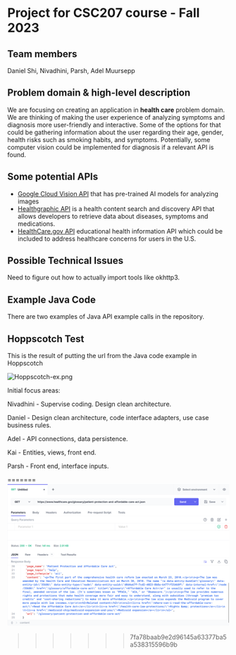 # Project for CSC207 course - Fall 2023

## Team members 
Daniel Shi, Nivadhini, Parsh, Adel Muursepp

## Problem domain & high-level description
We are focusing on creating an application in **health care** problem domain.
We are thinking of making the user experience of analyzing symptoms
and diagnosis more user-friendly and interactive. 
Some of the options for that could be gathering information
about the user regarding their age, gender, 
health risks such as smoking habits, and symptoms. 
Potentially, some computer vision could be implemented for diagnosis
if a relevant API is found.

## Some potential APIs
- [Google Cloud Vision API](https://cloud.google.com/vision) that has pre-trained AI models for analyzing images
- [Healthgraphic API](https://www.healthgraphic.com/) is a health content search and discovery API 
that allows developers to retrieve data about diseases, symptoms and medications.
- [HealthCare.gov API](https://www.healthcare.gov/developers/?ref=apilist.fun) educational health information API
which could be included to address healthcare concerns for users in the U.S.

## Possible Technical Issues
Need to figure out how to actually import tools like okhttp3.

## Example Java Code
There are two examples of Java API example calls in the repository.

## Hoppscotch Test
This is the result of putting the url from the Java code example in Hoppscotch

![Hoppscotch-ex.png](..%2F..%2F..%2FDownloads%2FScreenshot%202023-09-29%20231157.png)

Initial focus areas:


Nivadhini - Supervise coding. Design clean architecture.

Daniel - Design clean architecture, code interface adapters,
use case business rules.

Adel - API connections, data persistence.

Kai - Entities, views, front end.

Parsh - Front end, interface inputs.


=======
![Hoppscotch-ex.png](Hoppscotch-ex.png)
>>>>>>> 7fa78baab9e2d96145a63377ba5a538315596b9b
